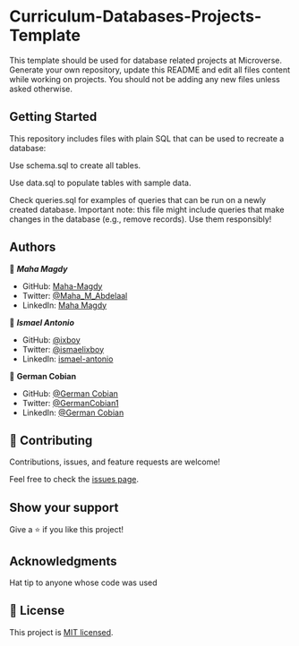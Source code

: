 # Curriculum-Databases-Projects-Template

This template should be used for database related projects at Microverse. Generate your own repository, update this README and edit all files content while working on projects. You should not be adding any new files unless asked otherwise.

## Getting Started
This repository includes files with plain SQL that can be used to recreate a database:

Use schema.sql to create all tables.

Use data.sql to populate tables with sample data.

Check queries.sql for examples of queries that can be run on a newly created database. Important note: this file might include queries that make changes in the database (e.g., remove records). Use them responsibly!

## Authors

👤 ***Maha Magdy***

- GitHub: [Maha-Magdy](https://github.com/Maha-Magdy)
- Twitter: [@Maha_M_Abdelaal](https://twitter.com/Maha_M_Abdelaal)
- LinkedIn: [Maha Magdy](https://www.linkedin.com/in/maha-magdy-abdelaal/)

👤 ***Ismael Antonio***
- GitHub: [@ixboy](https://github.com/ixboy)
- Twitter: [@ismaelixboy](https://twitter.com/ismaelixboy)
- LinkedIn: [ismael-antonio](https://www.linkedin.com/in/ismaelantonio/)

👤 **German Cobian**
* GitHub: [@German Cobian](https://github.com/German-Cobian)
* Twitter: [@GermanCobian1](https://twitter.com/GermanCobian1)
* LinkedIn: [@German Cobian](https://www.linkedin.com/in/german-cobian/)

## 🤝 Contributing
Contributions, issues, and feature requests are welcome!

Feel free to check the [issues page](https://github.com/Maha-Magdy/vet-clinic-database/issues).

## Show your support
Give a ⭐️ if you like this project!

## Acknowledgments
Hat tip to anyone whose code was used

## 📝 License
This project is [MIT licensed](https://github.com/Maha-Magdy/vet-clinic-database/blob/performance-audit/LICENSE).